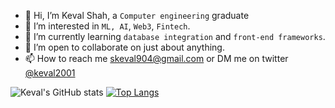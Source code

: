 - 👋 Hi, I’m Keval Shah, a `Computer engineering` graduate
- 👀 I’m interested in `ML, AI`, `Web3`, `Fintech`.
- 🌱 I’m currently learning `database integration` and `front-end frameworks`.
- 💞️ I’m open to collaborate on just about anything.
- 📫 How to reach me skeval904@gmail.com or DM me on twitter [@keval2001](https://twitter.com/keval2001)

![Keval's GitHub stats](https://github-readme-stats.vercel.app/api?username=Keval9shah&theme=github_dark&show_icons=true&hide_border=true&count_private=true)
[![Top Langs](https://github-readme-stats.vercel.app/api/top-langs/?username=Keval9shah&theme=github_dark&hide_border=true&layout=compact)](https://github.com/anuraghazra/github-readme-stats)
<!---
Keval9shah/Keval9shah is a ✨ special ✨ repository because its `README.md` (this file) appears on your GitHub profile.
You can click the Preview link to take a look at your changes.
--->
